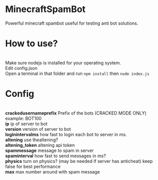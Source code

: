 # MinecraftSpamBot
Powerful minecraft spambot useful for testing anti bot solutions.

# How to use?
<br>Make sure nodejs is installed for your operating system.
<br>Edit config.json
<br>Open a terminal in that folder and run `npm install` then `node index.js`

# Config

<br>**crackedusernameprefix** Prefix of the bots (CRACKED MODE ONLY) example: BOT100
<br>**ip** ip of server to bot
<br>**version** version of server to bot
<br>**loginintervalms** how fast to login each bot to server in ms.
<br>**altening** use thealtening?
<br>**altening_token** altening api token
<br>**spammessage** message to spam in server
<br>**spaminterval** how fast to send messages in ms?
<br>**physics** turn on physics? (may be needed if server has anticheat) keep false for best performance
<br>**max** max number around with spam message
